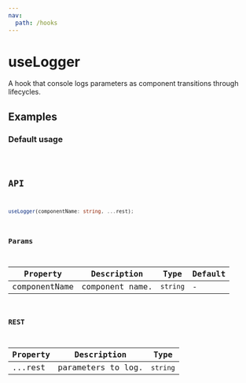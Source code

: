 ```yaml
---
nav:
  path: /hooks
---
```


# useLogger

A hook that console logs parameters as component transitions through lifecycles.

## Examples

### Default usage

<code src="./demo/demo1.tsx" />

## API

```typescript
useLogger(componentName: string, ...rest);
```

### Params

| Property      | Description     | Type     | Default |
| ------------- | --------------- | -------- | ------- |
| componentName | component name. | `string` | -       |

### REST

| Property | Description        | Type     |
| -------- | ------------------ | -------- |
| ...rest  | parameters to log. | `string` |
